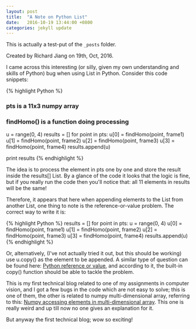 ```yaml
---
layout: post
title:  "A Note on Python List"
date:   2016-10-19 13:44:00 +0800
categories: jekyll update
---
```

This is actually a test-put of the `_posts` folder.

Created by Richard Jiang on 19th, Oct, 2016. 

I came across this interesting (or silly, given my own understanding and skills of Python) bug when using List in Python. Consider this code snippets:

{% highlight Python %}
### pts is a 11x3 numpy array
### findHomo() is a function doing processing
u = range(0, 4)
results = []
for point in pts:
	u[0] = findHomo(point, frame1)
	u[1] = findHomo(point, frame2)
	u[2] = findHomo(point, frame3)
	u[3] = findHomo(point, frame4)
	results.append(u)

print results
{% endhighlight %}

The idea is to process the element in pts one  by one and store the result inside the results[] List. By a glance of the code it looks that the logic is fine, but if you really run the code then you'll notice that: all 11 elements in results will be the same!

Therefore, it appears that here when appending elements to the List from another List, one thing to note is the reference-or-value problem. The correct way to write it is:

{% highlight Python %}
results = []
for point in pts:
	u = range(0, 4)
	u[0] = findHomo(point, frame1)
	u[1] = findHomo(point, frame2)
	u[2] = findHomo(point, frame3)
	u[3] = findHomo(point, frame4)
	results.append(u)
{% endhighlight %}

Or, alternatively, (I've not actually tried it out, but this should be working) use u.copy() as the element to be appended. A similar type of question can be found here: [Python reference or value][python-reference-or-value], and according to it, the built-in copy() function should be able to tackle the problem.

This is my first technical blog related to one of my assignments in computer vision, and I got a few bugs in the code which are not easy to solve; this is one of them, the other is related to numpy multi-dimensional array, referring to this: [Numpy accessing elements in multi-dimensional array][numpy-accessing-elements-in-multi-dimensional-array]. This one is really weird and up till now no one gives an explanation for it.

But anyway the first technical blog; wow so exciting!


[python-reference-or-value]: http://stackoverflow.com/questions/8744113/python-list-by-value-not-by-reference
[numpy-accessing-elements-in-multi-dimensional-array]: http://stackoverflow.com/questions/40047621/numpy-muti-dimensional-array-index-is-out-of-bounds?noredirect=1#comment67372101_40047621